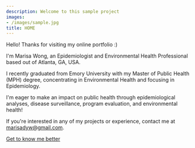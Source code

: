 ```yaml
---
description: Welcome to this sample project
images:
- /images/sample.jpg
title: HOME
---
```


Hello! Thanks for visiting my online portfolio :)

I'm Marisa Wong, an Epidemiologist and Environmental Health Professional based out of Atlanta, GA, USA.

I recently graduated from Emory University with my Master of Public Health (MPH) degree, concentrating in Environmental Health and focusing in Epidemiology.

I'm eager to make an impact on public health through epidemiological analyses, disease surveillance, program evaluation, and environmental health!

If you're interested in any of my projects or experience, contact me at marisadyw@gmail.com.

[Get to know me better](/about "Get to know me better")